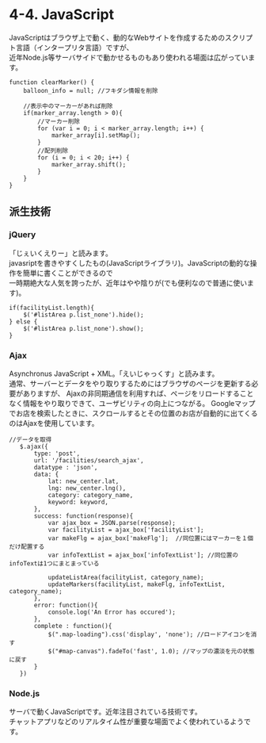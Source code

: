 # 4-4. JavaScript
JavaScriptはブラウザ上で動く、動的なWebサイトを作成するためのスクリプト言語（インタープリタ言語）ですが、  
近年Node.js等サーバサイドで動かせるものもあり使われる場面は広がっています。  

```
function clearMarker() {
    balloon_info = null; //フキダシ情報を削除

    //表示中のマーカーがあれば削除
    if(marker_array.length > 0){
        //マーカー削除
        for (var i = 0; i < marker_array.length; i++) {
            marker_array[i].setMap();
        }
        //配列削除
        for (i = 0; i < 20; i++) {
            marker_array.shift();
        }
    }
}
```


## 派生技術
### jQuery
「じぇいくえりー」と読みます。  
javasriptを書きやすくしたもの(JavaScriptライブラリ)。JavaScriptの動的な操作を簡単に書くことができるので  
一時期絶大な人気を誇ったが、近年はやや陰りが(でも便利なので普通に使います)。

```
if(facilityList.length){
    $('#listArea p.list_none').hide();
} else {
    $('#listArea p.list_none').show();
}
```

### Ajax
Asynchronus JavaScript + XML。「えいじゃっくす」と読みます。  
通常、サーバーとデータをやり取りするためにはブラウザのページを更新する必要がありますが、
Ajaxの非同期通信を利用すれば、ページをリロードすることなく情報をやり取りできて、ユーザビリティの向上につながる。
Googleマップでお店を検索したときに、スクロールするとその位置のお店が自動的に出てくるのはAjaxを使用しています。

``` 
//データを取得
   $.ajax({
       type: 'post',
       url: '/facilities/search_ajax',
       datatype : 'json',
       data: {
           lat: new_center.lat,
           lng: new_center.lng(),
           category: category_name,
           keyword: keyword,
       },
       success: function(response){
           var ajax_box = JSON.parse(response);
           var facilityList = ajax_box['facilityList'];
           var makeFlg = ajax_box['makeFlg'];  //同位置にはマーカーを１個だけ配置する
           var infoTextList = ajax_box['infoTextList']; //同位置のinfoTextは1つにまとまっている

           updateListArea(facilityList, category_name);
           updateMarkers(facilityList, makeFlg, infoTextList, category_name);
       },
       error: function(){
           console.log('An Error has occured');
       },
       complete : function(){
           $(".map-loading").css('display', 'none'); //ロードアイコンを消す
           $("#map-canvas").fadeTo('fast', 1.0); //マップの濃淡を元の状態に戻す
       }
   })
```

### Node.js
サーバで動くJavaScriptです。近年注目されている技術です。  
チャットアプリなどのリアルタイム性が重要な場面でよく使われているようです。